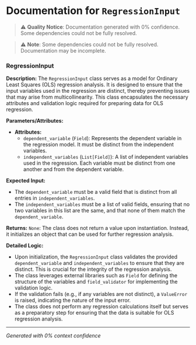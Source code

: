 # Documentation for `RegressionInput`

> ⚠️ **Quality Notice**: Documentation generated with 0% confidence. Some dependencies could not be fully resolved.


> ⚠️ **Note**: Some dependencies could not be fully resolved. Documentation may be incomplete.
### RegressionInput

**Description:**
The `RegressionInput` class serves as a model for Ordinary Least Squares (OLS) regression analysis. It is designed to ensure that the input variables used in the regression are distinct, thereby preventing issues that may arise from multicollinearity. This class encapsulates the necessary attributes and validation logic required for preparing data for OLS regression.

**Parameters/Attributes:**
- **Attributes:**
  - `dependent_variable` (`Field`): Represents the dependent variable in the regression model. It must be distinct from the independent variables.
  - `independent_variables` (`List[Field]`): A list of independent variables used in the regression. Each variable must be distinct from one another and from the dependent variable.
  
**Expected Input:**
- The `dependent_variable` must be a valid field that is distinct from all entries in `independent_variables`.
- The `independent_variables` must be a list of valid fields, ensuring that no two variables in this list are the same, and that none of them match the `dependent_variable`.

**Returns:**
`None`: The class does not return a value upon instantiation. Instead, it initializes an object that can be used for further regression analysis.

**Detailed Logic:**
- Upon initialization, the `RegressionInput` class validates the provided `dependent_variable` and `independent_variables` to ensure that they are distinct. This is crucial for the integrity of the regression analysis.
- The class leverages external libraries such as `Field` for defining the structure of the variables and `field_validator` for implementing the validation logic.
- If the validation fails (e.g., if any variables are not distinct), a `ValueError` is raised, indicating the nature of the input error.
- The class does not perform any regression calculations itself but serves as a preparatory step for ensuring that the data is suitable for OLS regression analysis.

---
*Generated with 0% context confidence*
